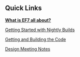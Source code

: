 ## Quick Links

**[What is EF7 all about?](https://github.com/aspnet/EntityFramework/wiki/What-is-EF7-all-about)**

[Getting Started with Nightly Builds](https://github.com/aspnet/EntityFramework/wiki/Getting-Started-with-Nightly-Builds)

[Getting and Building the Code](https://github.com/aspnet/EntityFramework/wiki/Getting-and-Building-the-Code)

[Design Meeting Notes](https://github.com/aspnet/EntityFramework/wiki/Entity-Framework-Design-Meeting-Notes)